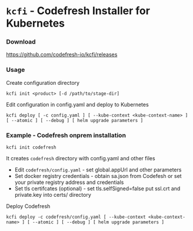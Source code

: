 # `kcfi` - Codefresh Installer for Kubernetes  

### Download
https://github.com/codefresh-io/kcfi/releases

### Usage
Create configuration directory
```
kcfi init <product> [-d /path/to/stage-dir]
```
Edit configuration in config.yaml and deploy to Kubernetes
```
kcfi deploy [ -c config.yaml ] [ --kube-context <kube-context-name> ] [ --atomic ] [ --debug ] [ helm upgrade parameters ]
```

### Example - Codefresh onprem installation
```
kcfi init codefresh
```
It creates `codefresh` directory with config.yaml and other files

- Edit `codefresh/config.yaml` - set global.appUrl and other parameters  
- Set docker registry credentials - obtain sa.json from Codefesh or set your private registry address and credentials  
- Set tls certifcates (optional) - set tls.selfSigned=false put ssl.crt and private.key into certs/ directory  

Deploy Codefresh
```
kcfi deploy -c codefresh/config.yaml [ --kube-context <kube-context-name> ] [ --atomic ] [ --debug ] [ helm upgrade parameters ]
```

